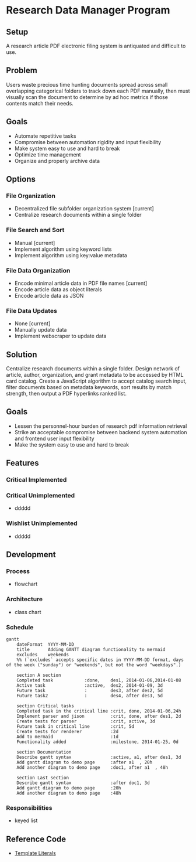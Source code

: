 # Research Data Manager Program
## Setup
A research article PDF electronic filing system is antiquated and difficult to use.
## Problem
Users waste precious time hunting documents spread across small overlapping categorical folders to track down each PDF manually, then must visually scan the document to determine by ad hoc metrics if those contents match their needs.
## Goals
- Automate repetitive tasks
- Compromise between automation rigidity and input flexibility
- Make system easy to use and hard to break
- Optimize time management
- Organize and properly archive data
## Options
### File Organization
- Decentralized file subfolder organization system [current]
- Centralize research documents within a single folder
### File Search and Sort
- Manual [current]
- Implement algorithm using keyword lists
- Implement algorithm using key:value metadata
### File Data Organization
- Encode minimal article data in PDF file names [current]
- Encode article data as object literals
- Encode article data as JSON 
### File Data Updates
- None [current]
- Manually update data
- Implement webscraper to update data
## Solution
Centralize research documents within a single folder. Design network of article, author, organization, and grant metadata to be accessed by HTML card catalog. Create a JavaScript algorithm to accept catalog search input, filter documents based on metadata 	keywords, sort results by match strength, then output a PDF hyperlinks ranked list.
## Goals
- Lessen the personnel-hour burden of research pdf information retrieval
- Strike an acceptable compromise between backend system automation and frontend user input flexibility
- Make the system easy to use and hard to break
## Features
### Critical Implemented
### Critical Unimplemented
- ddddd
### Wishlist Unimplemented
- ddddd
## Development
### Process
- flowchart
### Architecture
- class chart
### Schedule
```mermaid
gantt
    dateFormat  YYYY-MM-DD
    title       Adding GANTT diagram functionality to mermaid
    excludes    weekends
    %% (`excludes` accepts specific dates in YYYY-MM-DD format, days of the week ("sunday") or "weekends", but not the word "weekdays".)

    section A section
    Completed task            :done,    des1, 2014-01-06,2014-01-08
    Active task               :active,  des2, 2014-01-09, 3d
    Future task               :         des3, after des2, 5d
    Future task2              :         des4, after des3, 5d

    section Critical tasks
    Completed task in the critical line :crit, done, 2014-01-06,24h
    Implement parser and jison          :crit, done, after des1, 2d
    Create tests for parser             :crit, active, 3d
    Future task in critical line        :crit, 5d
    Create tests for renderer           :2d
    Add to mermaid                      :1d
    Functionality added                 :milestone, 2014-01-25, 0d

    section Documentation
    Describe gantt syntax               :active, a1, after des1, 3d
    Add gantt diagram to demo page      :after a1  , 20h
    Add another diagram to demo page    :doc1, after a1  , 48h

    section Last section
    Describe gantt syntax               :after doc1, 3d
    Add gantt diagram to demo page      :20h
    Add another diagram to demo page    :48h
```
### Responsibilities
- keyed list

## Reference Code
- [Template Literals](https://www.youtube.com/watch?v=DG4obitDvUA&t=2069s)
